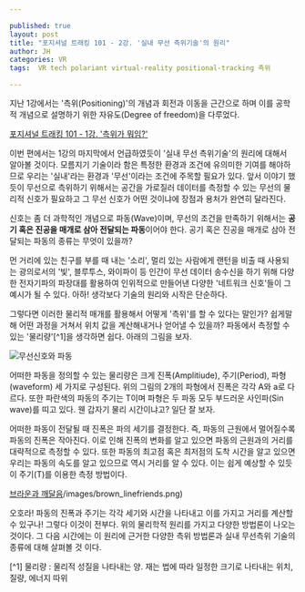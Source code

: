 ```yaml
---

published: true
layout: post
title: "포지셔널 트래킹 101 - 2강. '실내 무선 측위기술'의 원리"
author: JH
categories: VR
tags:  VR tech polariant virtual-reality positional-tracking 측위

---
```


지난 1강에서는 '측위(Positioning)'의 개념과 회전과 이동을 근간으로 하며 이를 공학적 개념으로 설명하기 위한 자유도(Degree of freedom)을 다루었다.

[포지셔널 트래킹 101 - 1강. '측위가 뭐임?']({{site.baseurl}}/vr/2016/09/10/positional-tracking-101-1.html)

이번 편에서는 1강의 마지막에서 언급하였듯이 '실내 무선 측위기술'의 원리에 대해서 알아볼 것이다. 모름지기 기술이라 함은 특정한 환경과 조건에 유의미한 기여를 해야하므로 우리는 '실내'라는 환경과 '무선'이라는 조건에 주목할 필요가 있다. 앞서 이야기 했듯이 무선으로 측위하기 위해서는 공간을 가로질러 데이터를 측정할 수 있는 무선의 물리적 신호가 필요하고 그 무선 신호가 어떤 것이냐에 장점과 용처가 완연히 달라진다.

신호는 좀 더 과학적인 개념으로 파동(Wave)이며, 무선의 조건을 만족하기 위해서는 **공기 혹은 진공을 매개로 삼아 전달되는 파동**이어야 한다. 공기 혹은 진공을 매개로 삼아 전달되는 파동의 종류는 무엇이 있을까?

먼 거리에 있는 친구를 부를 때 내는 '소리', 멀리 있는 사람에게 랜턴을 비출 때 사용되는 광의로서의 '빛', 블루투스, 와이파이 등 인간이 무선 데이터 송수신을 하기 위해 다양한 전자기파의 파장대를 활용하여 인위적으로 만들어낸 다양한 '네트워크 신호'들이 그 예시가 될 수 있다. 아하! 생각보다 기술의 원리와 시작은 단순하다.

그렇다면 이러한 물리적 매개를 활용해서 어떻게 '측위'를 할 수 있다는 말인가? 쉽게말해 어떤 과정을 거쳐서 위치 값을 계산해내거나 얻어낼 수 있을까? 파동에서 측정할 수 있는 '물리량'[^1]을 생각하면 쉽다. 아래의 그림을 보자.

![무선신호와 파동]({{site.baseurl}}/images/signal_and_wave.png)

어떠한 파동을 정의할 수 있는 물리량은 크게 진폭(Amplitiude), 주기(Period), 파형(waveform) 세 가지로 구성된다. 위의 그림의 2개의 파형에서 진폭은 각각 A와 a로 다르다. 또한 파란색의 파동의 주기는 T이며 파형은 두 파동 모두 부드러운 사인파(Sin wave)를 띠고 있다. 웬 갑자기 물리 시간이냐고? 일단 잘 보자.

어떠한 파동이 전달될 때 진폭은 파의 세기를 결정한다. 즉, 파동의 근원에서 멀어질수록 파동의 진폭은 작아진다. 이로 인해 진폭의 변화를 알고 있으면 파동의 근원과의 거리를 대략적으로 측정할 수 있다. 또한 파동의 최고점 혹은 최저점의 도착 시간을 알고 있으면 우리는 파동의 속도를 알고 있으므로 역시 거리를 알 수 있다. 이는 쉽게 예상할 수 있듯이 주기(T)를 이용한 측정 방법이다.

[브라운과 깨달음]({{site.baseurl}})/images/brown_linefriends.png)

오호라! 파동의 진폭과 주기는 각각 세기와 시간을 나타내고 이를 가지고 거리를 계산할 수 있구나! 그렇다 이것이 전부다. 위의 물리학적 원리를 가지고 다양한 방법론이 나오는 것이다. 그 다음 시간에는 이 원리에 근거한 다양한 측위 방법론과 실내 무선측위 기술의 종류에 대해 살펴볼 것 이다.


[^1] 물리량 : 물리적 성질을 나타내는 양. 재는 법에 따라 일정한 크기로 나타내는 위치, 질량, 에너지 따위
